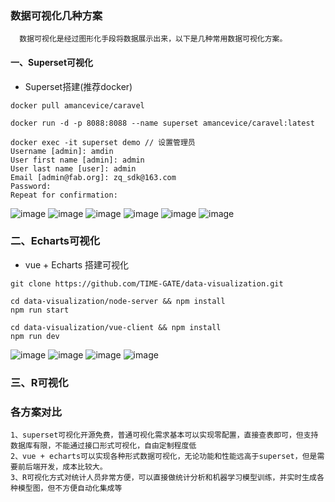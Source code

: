 ### 数据可视化几种方案

```
  数据可视化是经过图形化手段将数据展示出来，以下是几种常用数据可视化方案。
```
#### 一、Superset可视化

* Superset搭建(推荐docker)

```
docker pull amancevice/caravel

docker run -d -p 8088:8088 --name superset amancevice/caravel:latest

docker exec -it superset demo // 设置管理员
Username [admin]: amdin
User first name [admin]: admin
User last name [user]: admin
Email [admin@fab.org]: zq_sdk@163.com
Password: 
Repeat for confirmation:
```

![image](https://github.com/TIME-GATE/data-visualization/blob/master/vue-client/static/images/superset-login.png)
![image](https://github.com/TIME-GATE/data-visualization/blob/master/vue-client/static/images/superset-main.png)
![image](https://github.com/TIME-GATE/data-visualization/blob/master/vue-client/static/images/superset-sql-editor.png)
![image](https://github.com/TIME-GATE/data-visualization/blob/master/vue-client/static/images/superset-query-results.png)
![image](https://github.com/TIME-GATE/data-visualization/blob/master/vue-client/vue-admin/static/images/superset-directed-forced-layout.png)
![image](https://github.com/TIME-GATE/data-visualization/blob/master/vue-client/static/images/superset-sankey.png)

### 二、Echarts可视化

* vue + Echarts 搭建可视化


```
git clone https://github.com/TIME-GATE/data-visualization.git

cd data-visualization/node-server && npm install
npm run start

cd data-visualization/vue-client && npm install
npm run dev
```

![image](https://github.com/TIME-GATE/data-visualization/blob/master/vue-client/static/images/vue-admin-login.png)
![image](https://github.com/TIME-GATE/data-visualization/blob/master/vue-client/static/images/vue-admin-main.png)
![image](https://github.com/TIME-GATE/data-visualization/blob/master/vue-client/static/images/vue-admin-cloud.png)
![image](https://github.com/TIME-GATE/data-visualization/blob/master/vue-client/static/images/vue-admin-views.png)
### 三、R可视化

### 各方案对比

```
1、superset可视化开源免费，普通可视化需求基本可以实现零配置，直接查表即可，但支持数据库有限，不能通过接口形式可视化，自由定制程度低
2、vue + echarts可以实现各种形式数据可视化，无论功能和性能远高于superset，但是需要前后端开发，成本比较大。
3、R可视化方式对统计人员非常方便，可以直接做统计分析和机器学习模型训练，并实时生成各种模型图，但不方便自动化集成等
```
